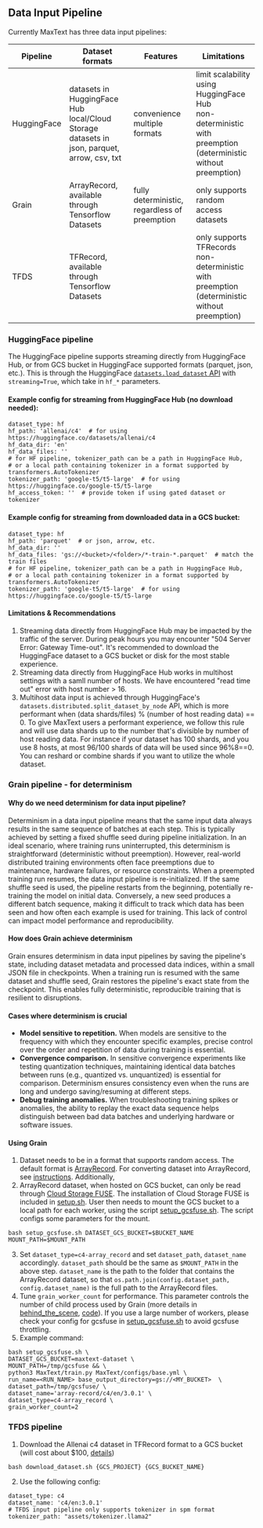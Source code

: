 <!--
 Copyright 2023 Google LLC

 Licensed under the Apache License, Version 2.0 (the "License");
 you may not use this file except in compliance with the License.
 You may obtain a copy of the License at

      https://www.apache.org/licenses/LICENSE-2.0

 Unless required by applicable law or agreed to in writing, software
 distributed under the License is distributed on an "AS IS" BASIS,
 WITHOUT WARRANTIES OR CONDITIONS OF ANY KIND, either express or implied.
 See the License for the specific language governing permissions and
 limitations under the License.
-->
## Data Input Pipeline

Currently MaxText has three data input pipelines:

| Pipeline | Dataset formats | Features | Limitations |
| -------- | --------------- | -------- | ----------- |
| HuggingFace | datasets in HuggingFace Hub<br>local/Cloud Storage datasets in json, parquet, arrow, csv, txt | convenience<br>multiple formats | limit scalability using HuggingFace Hub<br>non-deterministic with preemption<br>(deterministic without preemption) |
| Grain | ArrayRecord, available through Tensorflow Datasets | fully deterministic, regardless of preemption | only supports random access datasets |
| TFDS | TFRecord, available through Tensorflow Datasets |  | only supports TFRecords<br>non-deterministic with preemption<br>(deterministic without preemption) |

<!-- TODO (aireenmei): add data on perf -->

### HuggingFace pipeline
The HuggingFace pipeline supports streaming directly from HuggingFace Hub, or from GCS bucket in HuggingFace supported formats (parquet, json, etc.). This is through the HuggingFace [`datasets.load_dataset` API](https://huggingface.co/docs/datasets/en/loading) with `streaming=True`, which take in `hf_*` parameters.
#### Example config for streaming from HuggingFace Hub (no download needed):
```
dataset_type: hf
hf_path: 'allenai/c4'  # for using https://huggingface.co/datasets/allenai/c4
hf_data_dir: 'en'
hf_data_files: ''
# for HF pipeline, tokenizer_path can be a path in HuggingFace Hub, 
# or a local path containing tokenizer in a format supported by transformers.AutoTokenizer
tokenizer_path: 'google-t5/t5-large'  # for using https://huggingface.co/google-t5/t5-large
hf_access_token: ''  # provide token if using gated dataset or tokenizer
```

#### Example config for streaming from downloaded data in a GCS bucket:
```
dataset_type: hf
hf_path: 'parquet'  # or json, arrow, etc.
hf_data_dir: ''
hf_data_files: 'gs://<bucket>/<folder>/*-train-*.parquet'  # match the train files
# for HF pipeline, tokenizer_path can be a path in HuggingFace Hub, 
# or a local path containing tokenizer in a format supported by transformers.AutoTokenizer
tokenizer_path: 'google-t5/t5-large'  # for using https://huggingface.co/google-t5/t5-large
```
#### Limitations & Recommendations
1. Streaming data directly from HuggingFace Hub may be impacted by the traffic of the server. During peak hours you may encounter "504 Server Error: Gateway Time-out". It's recommended to download the HuggingFace dataset to a GCS bucket or disk for the most stable experience.
2. Streaming data directly from HuggingFace Hub works in multihost settings with a samll number of hosts. We have encountered "read time out" error with host number > 16.
3. Multihost data input is achieved through HuggingFace's `datasets.distributed.split_dataset_by_node` API, which is more performant when (data shards/files) % (number of host reading data) == 0. To give MaxText users a performant experience, we follow this rule and will use data shards up to the number that's divisible by number of host reading data. For instance if your dataset has 100 shards, and you use 8 hosts, at most 96/100 shards of data will be used since 96%8==0. You can reshard or combine shards if you want to utilize the whole dataset.

### Grain pipeline - for determinism

#### Why do we need determinism for data input pipeline?
Determinism in a data input pipeline means that the same input data always results in the same sequence of batches at each step. This is typically achieved by setting a fixed shuffle seed during pipeline initialization. In an ideal scenario, where training runs uninterrupted, this determinism is straightforward (deterministic without preemption). However, real-world distributed training environments often face preemptions due to maintenance, hardware failures, or resource constraints. 
When a preempted training run resumes, the data input pipeline is re-initialized. If the same shuffle seed is used, the pipeline restarts from the beginning, potentially re-training the model on initial data. Conversely, a new seed produces a different batch sequence, making it difficult to track which data has been seen and how often each example is used for training. This lack of control can impact model performance and reproducibility.

#### How does Grain achieve determinism
Grain ensures determinism in data input pipelines by saving the pipeline's state, including dataset metadata and processed data indices, within a small JSON file in checkpoints. When a training run is resumed with the same dataset and shuffle seed, Grain restores the pipeline's exact state from the checkpoint. This enables fully deterministic, reproducible training that is resilient to disruptions.

#### Cases where determinism is crucial
* **Model sensitive to repetition.** When models are sensitive to the frequency with which they encounter specific examples, precise control over the order and repetition of data during training is essential.
* **Convergence comparison.** In sensitive convergence experiments like testing quantization techniques, maintaining identical data batches between runs (e.g., quantized vs. unquantized) is essential for comparison. Determinism ensures consistency even when the runs are long and undergo saving/resuming at different steps.
* **Debug training anomalies.** When troubleshooting training spikes or anomalies, the ability to replay the exact data sequence helps distinguish between bad data batches and underlying hardware or software issues.

#### Using Grain
1. Dataset needs to be in a format that supports random access. The default format is [ArrayRecord](https://github.com/google/array_record). For converting dataset into ArrayRecord, see [instructions](https://github.com/google/array_record/tree/main/beam). Additionally, 
2. ArrayRecord dataset, when hosted on GCS bucket, can only be read through [Cloud Storage FUSE](https://cloud.google.com/storage/docs/gcs-fuse). The installation of Cloud Storage FUSE is included in [setup.sh](https://github.com/google/maxtext/blob/main/setup.sh). User then needs to mount the GCS bucket to a local path for each worker, using the script [setup_gcsfuse.sh](https://github.com/google/maxtext/blob/main/setup_gcsfuse.sh). The script configs some parameters for the mount.
```
bash setup_gcsfuse.sh DATASET_GCS_BUCKET=$BUCKET_NAME MOUNT_PATH=$MOUNT_PATH
```
3. Set `dataset_type=c4-array_record` and set `dataset_path`, `dataset_name` accordingly. `dataset_path` should be the same as `$MOUNT_PATH` in the above step. `dataset_name` is the path to the folder that contains the ArrayRecord dataset, so that `os.path.join(config.dataset_path, config.dataset_name)` is the full path to the ArrayRecord files.
4. Tune `grain_worker_count` for performance. This parameter controls the number of child process used by Grain (more details in [behind_the_scene](https://github.com/google/grain/blob/main/docs/behind_the_scenes.md), [code](https://github.com/google/grain/blob/main/grain/_src/python/grain_pool.py)). If you use a large number of workers, please check your config for gcsfuse in [setup_gcsfuse.sh](https://github.com/google/maxtext/blob/main/setup_gcsfuse.sh) to avoid gcsfuse throttling.
5. Example command:
```
bash setup_gcsfuse.sh \
DATASET_GCS_BUCKET=maxtext-dataset \
MOUNT_PATH=/tmp/gcsfuse && \
python3 MaxText/train.py MaxText/configs/base.yml \
run_name=<RUN_NAME> base_output_directory=gs://<MY_BUCKET>  \
dataset_path=/tmp/gcsfuse/ \
dataset_name='array-record/c4/en/3.0.1' \
dataset_type=c4-array_record \
grain_worker_count=2
```

### TFDS pipeline

1. Download the Allenai c4 dataset in TFRecord format to a GCS bucket (will cost about $100, [details](https://github.com/allenai/allennlp/discussions/5056))
```
bash download_dataset.sh {GCS_PROJECT} {GCS_BUCKET_NAME}
```
2. Use the following config:
```
dataset_type: c4
dataset_name: 'c4/en:3.0.1'
# TFDS input pipeline only supports tokenizer in spm format
tokenizer_path: "assets/tokenizer.llama2"
```
